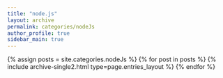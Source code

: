 ```yaml
---
title: "node.js"
layout: archive
permalink: categories/nodeJs
author_profile: true
sidebar_main: true
---
```


{% assign posts = site.categories.nodeJs %}
{% for post in posts %} {% include archive-single2.html type=page.entries_layout %} {% endfor %}
